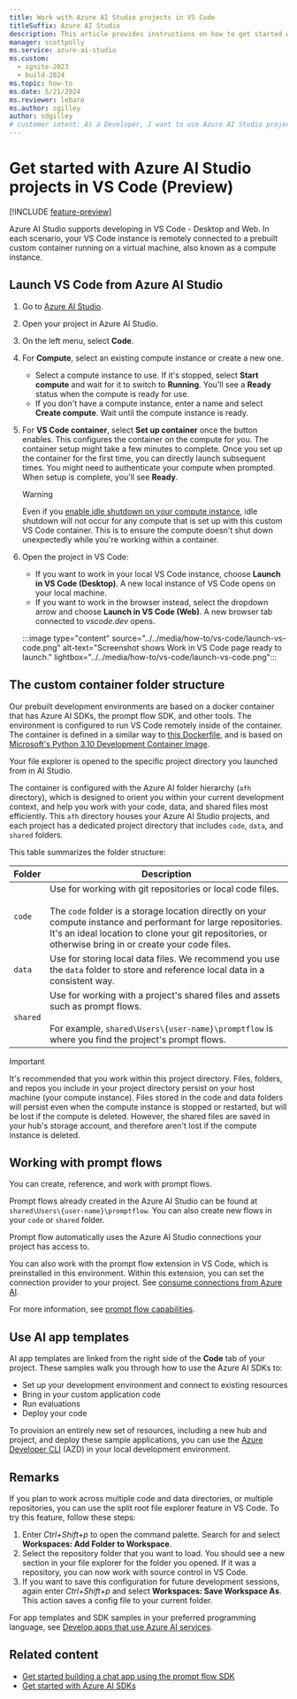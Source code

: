 ```yaml
---
title: Work with Azure AI Studio projects in VS Code
titleSuffix: Azure AI Studio
description: This article provides instructions on how to get started with Azure AI Studio projects in VS Code.
manager: scottpolly
ms.service: azure-ai-studio
ms.custom:
  - ignite-2023
  - build-2024
ms.topic: how-to
ms.date: 5/21/2024
ms.reviewer: lebaro
ms.author: sgilley
author: sdgilley
# customer intent: As a Developer, I want to use Azure AI Studio projects in VS Code.
---
```


# Get started with Azure AI Studio projects in VS Code (Preview)

[!INCLUDE [feature-preview](../includes/feature-preview.md)]

Azure AI Studio supports developing in VS Code - Desktop and Web. In each scenario, your VS Code instance is remotely connected to a prebuilt custom container running on a virtual machine, also known as a compute instance.

## Launch VS Code from Azure AI Studio 

1. Go to [Azure AI Studio](https://ai.azure.com).
1. Open your project in Azure AI Studio.
1. On the left menu, select **Code**.
1. For **Compute**, select an existing compute instance or create a new one.
    * Select a compute instance to use. If it's stopped, select **Start compute** and wait for it to switch to **Running**. You'll see a **Ready** status when the compute is ready for use.
    * If you don't have a compute instance, enter a name and select **Create compute**. Wait until the compute instance is ready.
1. For **VS Code container**, select **Set up container** once the button enables. This configures the container on the compute for you. The container setup might take a few minutes to complete. Once you set up the container for the first time, you can directly launch subsequent times. You might need to authenticate your compute when prompted. When setup is complete, you'll see **Ready**.

    > [!WARNING]
     > Even if you [enable idle shutdown on your compute instance](../create-manage-compute.md#configure-idle-shutdown), idle shutdown will not occur for any compute that is set up with this custom VS Code container. This is to ensure the compute doesn't shut down unexpectedly while you're working within a container.

1. Open the project in VS Code:

    * If you want to work in your local VS Code instance, choose **Launch in VS Code (Desktop)**. A new local instance of VS Code opens on your local machine.
    * If you want to work in the browser instead, select the dropdown arrow and choose **Launch in VS Code (Web)**. A new browser tab connected to *vscode.dev* opens.

    :::image type="content" source="../../media/how-to/vs-code/launch-vs-code.png" alt-text="Screenshot shows Work in VS Code page ready to launch." lightbox="../../media/how-to/vs-code/launch-vs-code.png":::

## The custom container folder structure

Our prebuilt development environments are based on a docker container that has Azure AI SDKs, the prompt flow SDK, and other tools. The environment is configured to run VS Code remotely inside of the container. The container is defined in a similar way to [this Dockerfile](https://github.com/Azure-Samples/aistudio-python-quickstart-sample/blob/main/.devcontainer/Dockerfile), and is based on [Microsoft's Python 3.10 Development Container Image](https://mcr.microsoft.com/product/devcontainers/python/about).

Your file explorer is opened to the specific project directory you launched from in AI Studio. 

The container is configured with the Azure AI folder hierarchy (`afh` directory), which is designed to orient you within your current development context, and help you work with your code, data, and shared files most efficiently. This `afh` directory houses your Azure AI Studio projects, and each project has a dedicated project directory that includes `code`, `data`, and `shared` folders. 

This table summarizes the folder structure:

| Folder | Description |
| --- | --- |
| `code` | Use for working with git repositories or local code files.<br/><br/>The `code` folder is a storage location directly on your compute instance and performant for large repositories. It's an ideal location to clone your git repositories, or otherwise bring in or create your code files. |
| `data` | Use for storing local data files. We recommend you use the `data` folder to store and reference local data in a consistent way.|
| `shared` | Use for working with a project's shared files and assets such as prompt flows.<br/><br/>For example, `shared\Users\{user-name}\promptflow` is where you find the project's prompt flows. |

> [!IMPORTANT]
> It's recommended that you work within this project directory. Files, folders, and repos you include in your project directory persist on your host machine (your compute instance). Files stored in the code and data folders will persist even when the compute instance is stopped or restarted, but will be lost if the compute is deleted. However, the shared files are saved in your hub's storage account, and therefore aren't lost if the compute instance is deleted.

## Working with prompt flows

You can create, reference, and work with prompt flows.

Prompt flows already created in the Azure AI Studio can be found at `shared\Users\{user-name}\promptflow`. You can also create new flows in your `code` or `shared` folder.

Prompt flow automatically uses the Azure AI Studio connections your project has access to.

You can also work with the prompt flow extension in VS Code, which is preinstalled in this environment. Within this extension, you can set the connection provider to your project. See [consume connections from Azure AI](https://microsoft.github.io/promptflow/cloud/azureai/consume-connections-from-azure-ai.html).

For more information, see [prompt flow capabilities](https://microsoft.github.io/promptflow/reference/index.html).

## Use AI app templates
 
AI app templates are linked from the right side of the **Code** tab of your project. These samples walk you through how to use the Azure AI SDKs to:

* Set up your development environment and connect to existing resources
* Bring in your custom application code
* Run evaluations
* Deploy your code

To provision an entirely new set of resources, including a new hub and project, and deploy these sample applications, you can use the [Azure Developer CLI](/azure/developer/azure-developer-cli/) (AZD) in your local development environment. 

## Remarks

If you plan to work across multiple code and data directories, or multiple repositories, you can use the split root file explorer feature in VS Code. To try this feature, follow these steps:

1. Enter *Ctrl+Shift+p* to open the command palette. Search for and select **Workspaces: Add Folder to Workspace**.
1. Select the repository folder that you want to load. You should see a new section in your file explorer for the folder you opened. If it was a repository, you can now work with source control in VS Code.
1. If you want to save this configuration for future development sessions, again enter *Ctrl+Shift+p* and select **Workspaces: Save Workspace As**. This action saves a config file to your current folder.

For app templates and SDK samples in your preferred programming language, see [Develop apps that use Azure AI services](/azure/developer/intro/azure-ai-for-developers).

## Related content

- [Get started building a chat app using the prompt flow SDK](../../quickstarts/get-started-code.md)
- [Get started with Azure AI SDKs](sdk-overview.md)
